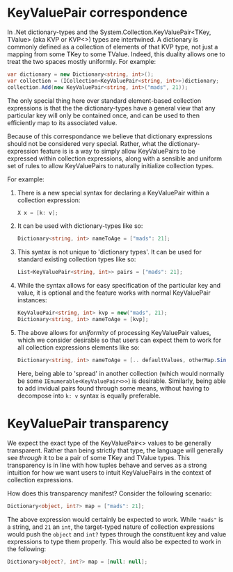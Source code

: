 # KeyValuePair correspondence

In .Net dictionary-types and the System.Collection.KeyValuePair<TKey, TValue> (aka KVP or KVP<>) types are intertwined.  A dictionary is commonly defined as a collection of elements of that KVP type, not just a mapping from some TKey to some TValue.  Indeed, this duality allows one to treat the two spaces mostly uniformly.  For example:

```c#
var dictionary = new Dictionary<string, int>();
var collection = (ICollection<KeyValuePair<string, int>>)dictionary;
collection.Add(new KeyValuePair<string, int>("mads", 21));
```

The only special thing here over standard element-based collection expressions is that the the dictionary-types have a general view that any particular key will only be contained once, and can be used to then efficiently map to its associated value. 

Because of this correspondance we believe that dictionary expressions should not be considered very special.  Rather, what the dictionary-expression feature is is a way to simply allow KeyValuePairs to be expressed within collection expressions, along with a sensible and uniform set of rules to allow KeyValuePairs to naturally initialize collection types.

For example:

1. There is a new special syntax for declaring a KeyValuePair within a collection expression:

    ```c#
    X x = [k: v];
    ```

1. It can be used with dictionary-types like so:

    ```c#
    Dictionary<string, int> nameToAge = ["mads": 21];
    ```

1. This syntax is not unique to 'dictionary types'.  It can be used for standard existing collection types like so:

    ```c#
    List<KeyValuePair<string, int>> pairs = ["mads": 21];
    ```

1. While the syntax allows for easy specification of the particular key and value, it is optional and the feature works with normal KeyValuePair instances:

    ```c#
    KeyValuePair<string, int> kvp = new("mads", 21);
    Dictionary<string, int> nameToAge = [kvp];
    ```

1. The above allows for *uniformity* of processing KeyValuePair values, which we consider desirable so that users can expect them to work for all collection expressions elements like so:

    ```c#
    Dictionary<string, int> nameToAge = [.. defaultValues, otherMap.Single(predicate)];
    ```

    Here, being able to 'spread' in another collection (which would normally be some `IEnumerable<KeyValuePair<>>`) is desirable.  Similarly, being able to add invidual pairs found through some means, without having to decompose into `k: v` syntax is equally preferable.

# KeyValuePair transparency

We expect the exact type of the KeyValuePair<> values to be generally transparent.  Rather than being strictly that type, the language will generally see *through* it to be a pair of some TKey and TValue types.  This transparency is in line with how tuples behave and serves as a strong intuition for how we want users to intuit KeyValuePairs in the context of collection expressions.

How does this transparency manifest?  Consider the following scenario:

```c#
Dictionary<object, int?> map = ["mads": 21];
```

The above expression would certainly be expected to work.  While `"mads"` is a string, and `21` an `int`, the target-typed nature of collection expressions would push the `object` and `int?` types through the constituent key and value expressions to type them properly.  This would also be expected to work in the following:

```c#
Dictionary<object?, int?> map = [null: null];
```

